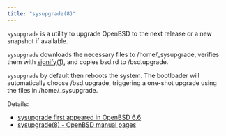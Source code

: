 ```yaml
---
title: "sysupgrade(8)"
---
```


`sysupgrade` is a utility to upgrade OpenBSD to the next release or
a new snapshot if available.

`sysupgrade` downloads the necessary files to /home/_sysupgrade,
verifies them with [signify(1)](https://man.openbsd.org/signify.1), and copies bsd.rd to /bsd.upgrade.

`sysupgrade` by default then reboots the system. The bootloader will
automatically choose /bsd.upgrade, triggering a one-shot upgrade
using the files in /home/_sysupgrade.

Details:

* [sysupgrade first appeared in OpenBSD 6.6](https://www.openbsd.org/66.html)
* [sysupgrade(8) - OpenBSD manual pages](https://man.openbsd.org/sysupgrade.8)
